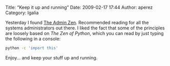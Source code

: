 Title: “Keep it up and running”
Date: 2009-02-17 17:44
Author: aperez
Category: Igalia

Yesterday I found [The Admin Zen][]. Recommended reading for all the
systems administrators out there. I liked the fact that some of the
principles are loosely based on *The Zen of Python*, which you can read
by just typing the following in a console:

```bash
python -c 'import this'
```

Enjoy... and keep your stuff up and running.

  [The Admin Zen]: http://adminzen.org/
